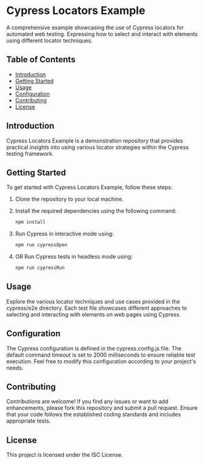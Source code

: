 # Cypress Locators Example

A comprehensive example showcasing the use of Cypress locators for automated web testing. Expressing how to select and interact with elements using different locator techniques.

## Table of Contents

- [Introduction](#introduction)
- [Getting Started](#getting-started)
- [Usage](#usage)
- [Configuration](#configuration)
- [Contributing](#contributing)
- [License](#license)

## Introduction

Cypress Locators Example is a demonstration repository that provides practical insights into using various locator strategies within the Cypress testing framework. 

## Getting Started

To get started with Cypress Locators Example, follow these steps:

1. Clone the repository to your local machine.
2. Install the required dependencies using the following command:

   ```bash
   npm install
3. Run Cypress in interactive mode using:
   ```bash
   npm run cypressOpen
4. OR Run Cypress tests in headless mode using:   
   ```bash
   npm run cypressRun

## Usage

Explore the various locator techniques and use cases provided in the cypress/e2e directory. Each test file showcases different approaches to selecting and interacting with elements on web pages using Cypress.

## Configuration

The Cypress configuration is defined in the cypress.config.js file. The default command timeout is set to 2000 milliseconds to ensure reliable test execution. Feel free to modify this configuration according to your project's needs.

## Contributing
Contributions are welcome! If you find any issues or want to add enhancements, please fork this repository and submit a pull request. Ensure that your code follows the established coding standards and includes appropriate tests.

## License
This project is licensed under the ISC License.


